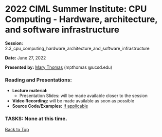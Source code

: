 # 2022 CIML Summer Institute: CPU Computing - Hardware, architecture, and software infrastructure

**Session:** 2.3_cpu_computing_hardware_architecture_and_software_infrastructure

**Date:** June 27, 2022

**Presented by:** [Mary Thomas](https://www.sdsc.edu/research/researcher_spotlight/thomas_mary.html) (mpthomas @ucsd.edu) 

### Reading and Presentations:
* **Lecture material:**
   * Presentation Slides: will be made available closer to the session
* **Video Recording:** will be made available as soon as possible
* **Source Code/Examples:** [If applicable]()

### TASKS: None at this time.

[Back to Top](#top)
